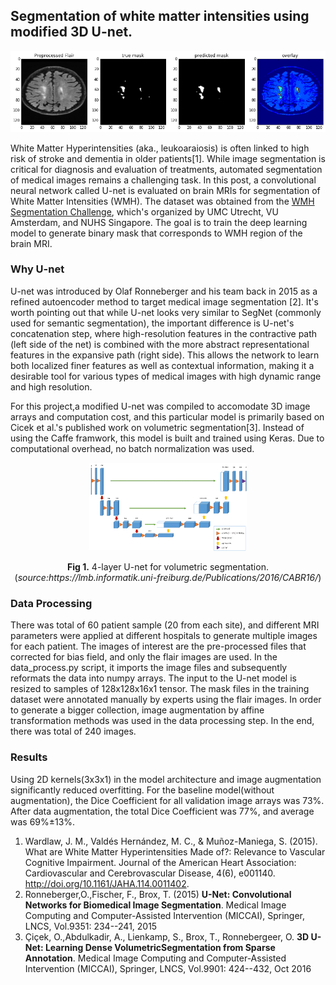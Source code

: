 ## Segmentation of white matter intensities using modified 3D U-net.

![alt text](images/mask%20overlay.png "Predicted mask contour")

White Matter Hyperintensities (aka., leukoaraiosis) is often linked to high risk of stroke and dementia in older patients[1]. While image 
segmentation is critical for diagnosis and evaluation of treatments, automated segmentation of medical images remains a challenging task. In 
this post, a convolutional neural network called U-net is evaluated on brain MRIs for segmentation of White Matter Intensities (WMH).
The dataset was obtained from the [WMH Segmentation Challenge](http://wmh.isi.uu.nl/), which's organized by UMC Utrecht, VU Amsterdam, and NUHS Singapore. The goal is 
to train the deep learning model to generate binary mask that corresponds to WMH region of the brain MRI. 

### Why U-net
U-net was introduced by Olaf Ronneberger and his team back in 2015 as a refined autoencoder method to target medical image segmentation [2].
It's worth pointing out that while U-net looks very similar to SegNet (commonly used for semantic segmentation), the important difference is U-net's concatenation
step, where high-resolution features in the contractive path (left side of the net) is combined with the more abstract representational features in the expansive path (right side).
This allows the network to learn both localized finer features as well as contextual information, making it a desirable tool for various types of medical images with
high dynamic range and high resolution.

For this project,a modified U-net was compiled to accomodate 3D image arrays and computation cost, and this particular model is primarily based on Cicek et al.'s
published work on volumetric segmentation[3]. Instead of using the Caffe framwork, this model is built and trained using Keras. Due to computational overhead,
no batch normalization was used.

<p align ='center'><img src='images/U-net.png' width='50%' height='50%'></p>
<p align ='center'><b>Fig 1.</b> 4-layer U-net for volumetric segmentation.(<i>source:https://lmb.informatik.uni-freiburg.de/Publications/2016/CABR16/</i>)</p>


### Data Processing

There was total of 60 patient sample (20 from each site), and different MRI parameters were applied at different hospitals to generate multiple images for each patient. The images of interest are the pre-processed files that corrected for bias field, and only the flair images are used. In the data_process.py script, it imports the image files and subsequently reformats the data into numpy arrays. The input to the U-net model is resized to samples of 128x128x16x1 tensor. The mask files in the training dataset were annotated manually by experts using the flair images. In order to generate a bigger collection, image augmentation by affine transformation methods was used in the data processing step. In the end, there was total of 240 images.

### Results

Using 2D kernels(3x3x1) in the model architecture and image augmentation significantly reduced overfitting. For the baseline model(without augmentation), the Dice Coefficient for all validation image arrays was 73%. After data augmentation, the total Dice Coefficient was 77%, and average was 69%±13%. 









<p> </p>







1. Wardlaw, J. M., Valdés Hernández, M. C., & Muñoz-Maniega, S. (2015). What are White Matter Hyperintensities Made of?: Relevance to Vascular Cognitive Impairment. Journal of the American Heart Association: Cardiovascular and Cerebrovascular Disease, 4(6), e001140. http://doi.org/10.1161/JAHA.114.0011402.
2. Ronneberger,O.,Fischer, F., Brox, T. (2015) **U-Net: Convolutional Networks for Biomedical Image Segmentation**. Medical Image Computing and Computer-Assisted Intervention (MICCAI), Springer, LNCS, Vol.9351: 234--241, 2015 
3. Çiçek, O.,Abdulkadir, A., Lienkamp, S., Brox, T., Ronnebergeer, O.  **3D U-Net: Learning Dense VolumetricSegmentation from Sparse Annotation**. Medical Image Computing and Computer-Assisted Intervention (MICCAI), Springer, LNCS, Vol.9901: 424--432, Oct 2016
